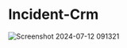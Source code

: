 # Incident-Crm
![Screenshot 2024-07-12 091321](https://github.com/user-attachments/assets/ee2a0927-8d99-466b-909f-7788d5f482df)

